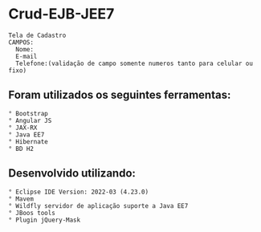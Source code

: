 # Crud-EJB-JEE7 

    Tela de Cadastro 
    CAMPOS:
      Nome:
      E-mail
      Telefone:(validação de campo somente numeros tanto para celular ou fixo)
      
## Foram utilizados os seguintes ferramentas: 
    ° Bootstrap
    ° Angular JS
    ° JAX-RX
    ° Java EE7
    ° Hibernate
    ° BD H2

## Desenvolvido utilizando:
    ° Eclipse IDE Version: 2022-03 (4.23.0)
    ° Mavem
    ° Wildfly servidor de aplicação suporte a Java EE7
    ° JBoos tools
    ° Plugin jQuery-Mask
   
